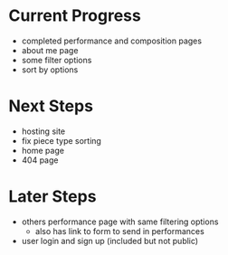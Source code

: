 # Current Progress
- completed performance and composition pages
- about me page
- some filter options
- sort by options

# Next Steps
- hosting site
- fix piece type sorting
- home page
- 404 page

# Later Steps
- others performance page with same filtering options
    - also has link to form to send in performances
- user login and sign up (included but not public)